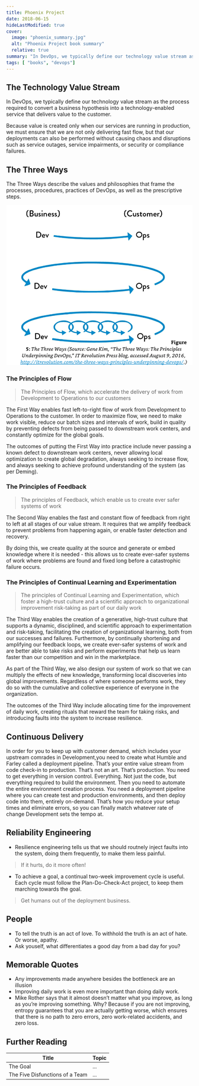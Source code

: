 ```yaml
---
title: Phoenix Project
date: 2018-06-15
hideLastModified: true
cover:
  image: "phoenix_summary.jpg"
  alt: "Phoenix Project book summary"
  relative: true
summary: "In DevOps, we typically define our technology value stream as the process required to convert a business hypothesis into a technology-enabled service that delivers value to the customer."
tags: [ "books", "devops"]
---
```



## The Technology Value Stream

In DevOps, we typically define our technology value stream as the process required to convert a business hypothesis into a technology-enabled service that delivers value to the customer.

Because value is created only when our services are running in production, we must ensure that we are not only delivering fast flow, but that our deployments can also be performed without causing chaos and disruptions such as service outages, service impairments, or security or compliance failures.

## The Three Ways

The Three Ways describe the values and philosophies that frame the processes, procedures, practices of DevOps, as well as the prescriptive steps.

![The Three Ways](threeways.png "The Three Ways")

### The Principles of Flow

> The Principles of Flow, which accelerate the delivery of work from Development to Operations to our customers

The First Way enables fast left-to-right flow of work from Development to Operations to the customer. In order to maximize flow, we need to make work visible, reduce our batch sizes and intervals of work, build in quality by preventing defects from being passed to downstream work centers, and constantly optimize for the global goals.

The outcomes of putting the First Way into practice include never passing a known defect to downstream work centers, never allowing local optimization to create global degradation, always seeking to increase flow, and always seeking to achieve profound understanding of the system (as per Deming).

### The Principles of Feedback

> The principles of Feedback, which enable us to create ever safer systems of work

The Second Way enables the fast and constant flow of feedback from right to left at all stages of our value stream. It requires that we amplify feedback to prevent problems from happening again, or enable faster detection and recovery.

By doing this, we create quality at the source and generate or embed knowledge where it is needed - this allows us to create ever-safer systems of work where problems are found and fixed long before a catastrophic failure occurs.

### The Principles of Continual Learning and Experimentation

> The principles of Continual Learning and Experimentation, which foster a high-trust culture and a scientific approach to organizational improvement risk-taking as part of our daily work

The Third Way enables the creation of a generative, high-trust culture that supports a dynamic, disciplined, and scientific approach to experimentation and risk-taking, facilitating the creation of organizational learning, both from our successes and failures. Furthermore, by continually shortening and amplifying our feedback loops, we create ever-safer systems of work and are better able to take risks and perform experiments that help us learn faster than our competition and win in the marketplace.

As part of the Third Way, we also design our system of work so that we can multiply the effects of new knowledge, transforming local discoveries into global improvements. Regardless of where someone performs work, they do so with the cumulative and collective experience of everyone in the organization.

The outcomes of the Third Way include allocating time for the improvement of daily work, creating rituals that reward the team for taking risks, and introducing faults into the system to increase resilience.

## Continuous Delivery

In order for you to keep up with customer demand, which includes your upstream comrades in Development,you need to create what Humble and Farley called a deployment pipeline. That’s your entire value stream from code check-in to production. That’s not an art. That’s production. You need to get everything in version control. Everything. Not just the code, but everything required to build the environment. Then you need to automate the entire environment creation process. You need a deployment pipeline where you can create test and production environments, and then deploy code into them, entirely on-demand. That’s how you reduce your setup times and eliminate errors, so you can finally match whatever rate of change Development sets the tempo at.

## Reliability Engineering

* Resilience engineering tells us that we should routnely inject faults into the system, doing them frequently, to make them less painful.

> If it hurts, do it more often!

* To achieve a goal, a continual two-week improvement cycle is useful. Each cycle must follow the Plan-Do-Check-Act project, to keep them marching towards the goal.

> Get humans out of the deployment business.

## People

* To tell the truth is an act of love. To withhold the truth is an act of hate. Or worse, apathy.
* Ask youself, what differentiates a good day from a bad day for you?

## Memorable Quotes

* Any improvements made anywhere besides the bottleneck are an illusion
* Improving daily work is even more important than doing daily work.
* Mike Rother says that it almost doesn’t matter what you improve, as long as you’re improving something. Why? Because if you are not improving, entropy guarantees that you are actually getting worse, which ensures that there is no path to zero errors, zero work-related accidents, and zero loss.

## Further Reading

| Title | Topic |
|---------|-------|
| The Goal | ... |
| The Five Disfunctions of a Team | ... |
